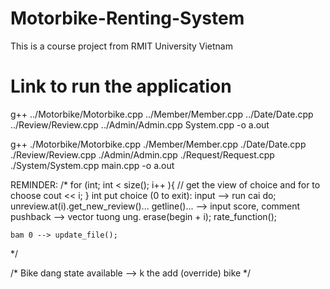 # Motorbike-Renting-System
 This is a course project from RMIT University Vietnam

# Link to run the application

g++ ../Motorbike/Motorbike.cpp ../Member/Member.cpp ../Date/Date.cpp ../Review/Review.cpp ../Admin/Admin.cpp System.cpp -o a.out

g++ ./Motorbike/Motorbike.cpp ./Member/Member.cpp ./Date/Date.cpp ./Review/Review.cpp ./Admin/Admin.cpp ./Request/Request.cpp ./System/System.cpp main.cpp -o a.out

REMINDER: 
/*
    for (int; int < size(); i++ ){
        // get the view of choice and for to choose
        cout << i; 
    }
    int put choice (0 to exit): 
    input --> run cai do;
    unreview.at(i).get_new_review()...
    getline()... --> input score, comment
    pushback --> vector tuong ung. erase(begin + i);
    rate_function();
    
    bam 0 --> update_file();
*/

/*
Bike dang state available --> k the add (override) bike
*/